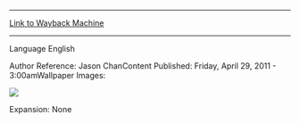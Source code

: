 
---
[Link to Wayback Machine](https://web.archive.org/web/20151026010015/http://magic.wizards.com/en/articles/wallpapers/scars-mirrodin-fat-pack)

[_metadata_:generator]:- "Drupal 7 (http://drupal.org)"
[_metadata_:node]:- "323241"
[_metadata_:source]:- "article"
[_metadata_:title]:- "Scars of Mirrodin Fat Pack"
[_metadata_:wayback_capture_timestamp]:- "2015-10-26 01:00:15"
[_metadata_:wayback_raw_url]:- "https://web.archive.org/web/20151026010015id_/http://magic.wizards.com/en/articles/wallpapers/scars-mirrodin-fat-pack"
[_metadata_:wayback_url]:- "http://magic.wizards.com/en/articles/wallpapers/scars-mirrodin-fat-pack"
---






Language 
 English

Author Reference: Jason ChanContent Published: Friday, April 29, 2011 - 3:00amWallpaper Images: 

[![](https://media.magic.wizards.com/styles/large/public/images/wallpaper/131477a.jpg)](http://magic.wizards.com/sites/mtg/files/images/wallpaper/131477a.jpg) 

Expansion: None  

 
